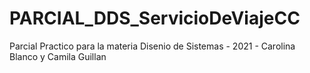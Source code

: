 # PARCIAL_DDS_ServicioDeViajeCC
Parcial Practico para la materia Disenio de Sistemas - 2021 - Carolina Blanco y Camila Guillan
